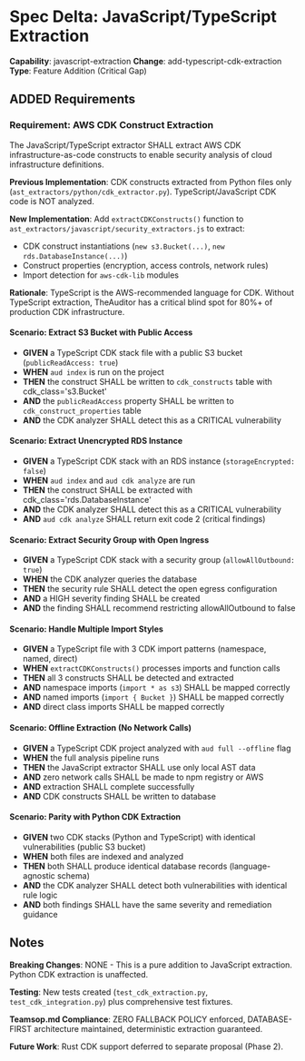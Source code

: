 # Spec Delta: JavaScript/TypeScript Extraction

**Capability**: javascript-extraction
**Change**: add-typescript-cdk-extraction
**Type**: Feature Addition (Critical Gap)

## ADDED Requirements

### Requirement: AWS CDK Construct Extraction

The JavaScript/TypeScript extractor SHALL extract AWS CDK infrastructure-as-code constructs to enable security analysis of cloud infrastructure definitions.

**Previous Implementation**: CDK constructs extracted from Python files only (`ast_extractors/python/cdk_extractor.py`). TypeScript/JavaScript CDK code is NOT analyzed.

**New Implementation**: Add `extractCDKConstructs()` function to `ast_extractors/javascript/security_extractors.js` to extract:
- CDK construct instantiations (`new s3.Bucket(...)`, `new rds.DatabaseInstance(...)`)
- Construct properties (encryption, access controls, network rules)
- Import detection for `aws-cdk-lib` modules

**Rationale**: TypeScript is the AWS-recommended language for CDK. Without TypeScript extraction, TheAuditor has a critical blind spot for 80%+ of production CDK infrastructure.

#### Scenario: Extract S3 Bucket with Public Access

- **GIVEN** a TypeScript CDK stack file with a public S3 bucket (`publicReadAccess: true`)
- **WHEN** `aud index` is run on the project
- **THEN** the construct SHALL be written to `cdk_constructs` table with cdk_class='s3.Bucket'
- **AND** the `publicReadAccess` property SHALL be written to `cdk_construct_properties` table
- **AND** the CDK analyzer SHALL detect this as a CRITICAL vulnerability

#### Scenario: Extract Unencrypted RDS Instance

- **GIVEN** a TypeScript CDK stack with an RDS instance (`storageEncrypted: false`)
- **WHEN** `aud index` and `aud cdk analyze` are run
- **THEN** the construct SHALL be extracted with cdk_class='rds.DatabaseInstance'
- **AND** the CDK analyzer SHALL detect this as a CRITICAL vulnerability
- **AND** `aud cdk analyze` SHALL return exit code 2 (critical findings)

#### Scenario: Extract Security Group with Open Ingress

- **GIVEN** a TypeScript CDK stack with a security group (`allowAllOutbound: true`)
- **WHEN** the CDK analyzer queries the database
- **THEN** the security rule SHALL detect the open egress configuration
- **AND** a HIGH severity finding SHALL be created
- **AND** the finding SHALL recommend restricting allowAllOutbound to false

#### Scenario: Handle Multiple Import Styles

- **GIVEN** a TypeScript file with 3 CDK import patterns (namespace, named, direct)
- **WHEN** `extractCDKConstructs()` processes imports and function calls
- **THEN** all 3 constructs SHALL be detected and extracted
- **AND** namespace imports (`import * as s3`) SHALL be mapped correctly
- **AND** named imports (`import { Bucket }`) SHALL be mapped correctly
- **AND** direct class imports SHALL be mapped correctly

#### Scenario: Offline Extraction (No Network Calls)

- **GIVEN** a TypeScript CDK project analyzed with `aud full --offline` flag
- **WHEN** the full analysis pipeline runs
- **THEN** the JavaScript extractor SHALL use only local AST data
- **AND** zero network calls SHALL be made to npm registry or AWS
- **AND** extraction SHALL complete successfully
- **AND** CDK constructs SHALL be written to database

#### Scenario: Parity with Python CDK Extraction

- **GIVEN** two CDK stacks (Python and TypeScript) with identical vulnerabilities (public S3 bucket)
- **WHEN** both files are indexed and analyzed
- **THEN** both SHALL produce identical database records (language-agnostic schema)
- **AND** the CDK analyzer SHALL detect both vulnerabilities with identical rule logic
- **AND** both findings SHALL have the same severity and remediation guidance

## Notes

**Breaking Changes**: NONE - This is a pure addition to JavaScript extraction. Python CDK extraction is unaffected.

**Testing**: New tests created (`test_cdk_extraction.py`, `test_cdk_integration.py`) plus comprehensive test fixtures.

**Teamsop.md Compliance**: ZERO FALLBACK POLICY enforced, DATABASE-FIRST architecture maintained, deterministic extraction guaranteed.

**Future Work**: Rust CDK support deferred to separate proposal (Phase 2).
